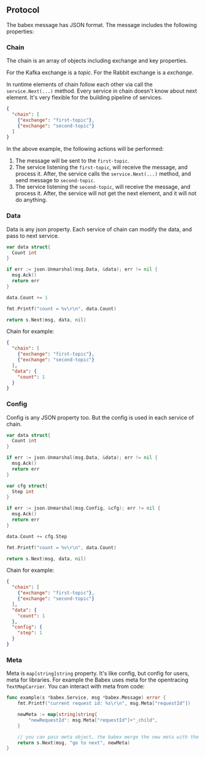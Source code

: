 ## Protocol

The babex message has JSON format. The message includes the following properties:

### Chain

The chain is an array of objects including exchange and key properties.

For the Kafka exchange is a *topic*. For the Rabbit exchange is a *exchange*.

In runtime elements of chain follow each other via call the `service.Next(...)` method. Every service in chain doesn't know about next element. It's very flexible for the building pipeline of services.

```json
{
  "chain": [
    {"exchange": "first-topic"},
    {"exchange": "second-topic"}
  ]
}
```

In the above example, the following actions will be performed:

1. The message will be sent to the `first-topic`.
2. The service listening the `first-topic`, will receive the message, and process it. After,  the service calls the `service.Next(...)` method, and send message to `second-topic`.
3. The service listening the `second-topic`, will receive the message, and process it. After, the service will not get the next element, and it will not do anything.

### Data

Data is any json property. Each service of chain can modify the data, and pass to next service.

```go
var data struct{
  Count int
}

if err := json.Unmarshal(msg.Data, &data); err != nil {
  msg.Ack()
  return err
}

data.Count += 1

fmt.Printf("count = %v\r\n", data.Count)

return s.Next(msg, data, nil)
```

Chain for example:

```json
{
  "chain": [
    {"exchange": "first-topic"},
    {"exchange": "second-topic"}
  ],
  "data": {
    "count": 1
  }
}
```

### Config

Config is any JSON property too. But the config is used in each service of chain.

```go
var data struct{
  Count int
}

if err := json.Unmarshal(msg.Data, &data); err != nil {
  msg.Ack()
  return err
}

var cfg struct{
  Step int
}

if err := json.Unmarshal(msg.Config, &cfg); err != nil {
  msg.Ack()
  return err
}

data.Count += cfg.Step

fmt.Printf("count = %v\r\n", data.Count)

return s.Next(msg, data, nil)
```

Chain for example:

```json
{
  "chain": [
    {"exchange": "first-topic"},
    {"exchange": "second-topic"}
  ],
  "data": {
    "count": 1
  },
  "config": {
    "step": 1
  }
}
```

### Meta

Meta is `map[string]string` property. It's like config, but config for users, meta for libraries. For example the Babex uses meta for the opentracing `TextMapCarrier`. You can interact with meta from code:

```go
func example(s *babex.Service, msg *babex.Message) error {
	fmt.Printf("current request id: %s\r\n", msg.Meta["requestId"])

	newMeta := map[string]string{
		"newRequestId": msg.Meta["requestId"]+"_child",
	}

	// you can pass meta object, the babex merge the new meta with the old meta
	return s.Next(msg, "go to next", newMeta)
}
```

